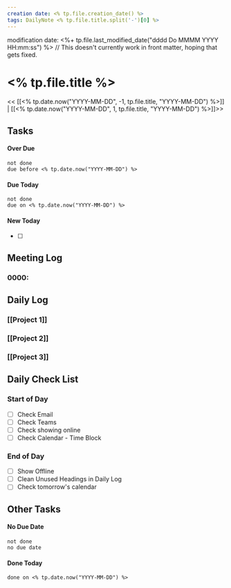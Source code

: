 ```yaml
---
creation date: <% tp.file.creation_date() %>
tags: DailyNote <% tp.file.title.split('-')[0] %>
---
```


modification date: <%+ tp.file.last_modified_date("dddd Do MMMM YYYY HH:mm:ss") %> // This doesn't currently work in front matter, hoping that gets fixed.

# <% tp.file.title %>

<< [[<% tp.date.now("YYYY-MM-DD", -1, tp.file.title, "YYYY-MM-DD") %>]] | [[<% tp.date.now("YYYY-MM-DD", 1, tp.file.title, "YYYY-MM-DD") %>]]>>

## Tasks

#### Over Due

```tasks
not done
due before <% tp.date.now("YYYY-MM-DD") %>
```

#### Due Today

```tasks
not done
due on <% tp.date.now("YYYY-MM-DD") %>
```

#### New Today
- [ ]

## Meeting Log

### 0000:

## Daily Log

### [[Project 1]]


### [[Project 2]]


### [[Project 3]]

## Daily Check List

### Start of Day

- [ ] Check Email
- [ ] Check Teams
- [ ] Check showing online
- [ ] Check Calendar - Time Block

### End of Day

- [ ] Show Offline
- [ ] Clean Unused Headings in Daily Log
- [ ] Check tomorrow's calendar

## Other Tasks

#### No Due Date

```tasks
not done
no due date
```

#### Done Today

```tasks
done on <% tp.date.now("YYYY-MM-DD") %>
```